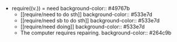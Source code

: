 - require((v.)) = need
  background-color:: #49767b
	- [[require/need to do sth]]
	  background-color:: #533e7d
	- [[require/need sb to do sth]]
	  background-color:: #533e7d
	- [[require/need doing]]
	  background-color:: #533e7d
	- The computer requires repairing.
	  background-color:: #264c9b